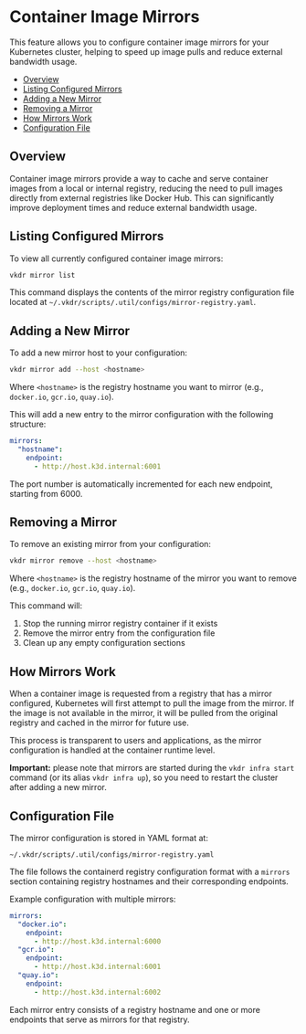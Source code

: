 # Container Image Mirrors <!-- omit in toc -->

This feature allows you to configure container image mirrors for your Kubernetes cluster, helping to speed up image pulls and reduce external bandwidth usage.

- [Overview](#overview)
- [Listing Configured Mirrors](#listing-configured-mirrors)
- [Adding a New Mirror](#adding-a-new-mirror)
- [Removing a Mirror](#removing-a-mirror)
- [How Mirrors Work](#how-mirrors-work)
- [Configuration File](#configuration-file)

## Overview

Container image mirrors provide a way to cache and serve container images from a local or internal registry, reducing the need to pull images directly from external registries like Docker Hub. This can significantly improve deployment times and reduce external bandwidth usage.

## Listing Configured Mirrors

To view all currently configured container image mirrors:

```sh
vkdr mirror list
```

This command displays the contents of the mirror registry configuration file located at `~/.vkdr/scripts/.util/configs/mirror-registry.yaml`.

## Adding a New Mirror

To add a new mirror host to your configuration:

```sh
vkdr mirror add --host <hostname>
```

Where `<hostname>` is the registry hostname you want to mirror (e.g., `docker.io`, `gcr.io`, `quay.io`).

This will add a new entry to the mirror configuration with the following structure:

```yaml
mirrors:
  "hostname":
    endpoint:
      - http://host.k3d.internal:6001
```

The port number is automatically incremented for each new endpoint, starting from 6000.

## Removing a Mirror

To remove an existing mirror from your configuration:

```sh
vkdr mirror remove --host <hostname>
```

Where `<hostname>` is the registry hostname of the mirror you want to remove (e.g., `docker.io`, `gcr.io`, `quay.io`).

This command will:
1. Stop the running mirror registry container if it exists
2. Remove the mirror entry from the configuration file
3. Clean up any empty configuration sections

## How Mirrors Work

When a container image is requested from a registry that has a mirror configured, Kubernetes will first attempt to pull the image from the mirror. If the image is not available in the mirror, it will be pulled from the original registry and cached in the mirror for future use.

This process is transparent to users and applications, as the mirror configuration is handled at the container runtime level.

**Important:** please note that mirrors are started during the `vkdr infra start` command (or its alias `vkdr infra up`), so you need to restart the cluster after adding a new mirror.

## Configuration File

The mirror configuration is stored in YAML format at:

```
~/.vkdr/scripts/.util/configs/mirror-registry.yaml
```

The file follows the containerd registry configuration format with a `mirrors` section containing registry hostnames and their corresponding endpoints.

Example configuration with multiple mirrors:

```yaml
mirrors:
  "docker.io":
    endpoint:
      - http://host.k3d.internal:6000
  "gcr.io":
    endpoint:
      - http://host.k3d.internal:6001
  "quay.io":
    endpoint:
      - http://host.k3d.internal:6002
```

Each mirror entry consists of a registry hostname and one or more endpoints that serve as mirrors for that registry.
